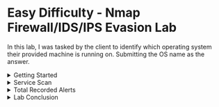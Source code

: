 # Easy Difficulty - Nmap Firewall/IDS/IPS Evasion Lab

In this lab, I was tasked by the client to identify which operating system their provided machine is running on. Submitting the OS name as the answer.  

<details>
  <summary>Getting Started</summary>
  
  ## Getting Started

  <hr>

  <img src="https://github.com/uli385899/My-Projects-Portfolio/blob/main/.assets/nmap-easy-1.png">
  To access the provided machine, I first needed to connect to the company's network via VPN. I downloaded the connection file supplied by Hack The Box and established the connection using the openvpn tool in my terminal.

  <hr>

  <img src ="https://github.com/uli385899/My-Projects-Portfolio/blob/main/.assets/nmap-easy-2.png">
  Next, I pinged the host to check if it was responsive, confirming that I was successfully connected to the network.

  <hr>

  <img src="https://github.com/uli385899/My-Projects-Portfolio/blob/main/.assets/nmap-easy-3.png">
  We are now ready to perform the first scan. With no prior information about the target, we will begin with a full, non-intrusive scan to identify open ports for further investigation.
  <p>&nbsp;</p>
  From the results, we can see that three ports are open: 22, 80, and 10001. However, we will focus only on ports 22 and 80, as they are well-recognized and commonly used. Scanning for service information on port 10001 would                 unnecessarily increase the number of intrusion alerts.

  <hr>

  <img src="https://github.com/uli385899/My-Projects-Portfolio/blob/main/.assets/nmap-easy-6.png">
  We will refer to this .php webpage, which displays the number of recorded alerts generated by our actions. So far, after pinging the host and performing the initial scan, we have triggered only 13 out of 100 alerts before being blocked    by the network's IPS.

  <hr>

</details>

<details>
<summary>Service Scan</summary>
  
  ## Service Scan

  <hr>

  <img src="https://github.com/uli385899/My-Projects-Portfolio/blob/main/.assets/nmap-easy-4.png">
  From the results of our first scan, we will now begin our service scan to identify the OS of the targeted machine.

  - **Pn**: Disables pinging of hosts.
  - **n**: Disables DNS resolution.
  - **disable-arp-ping**: Disables checking if the target's IP address corresponds with a MAC address.
  - **max-retries**: Specifies the maximum number of connection retries for each port.
  - **p**: Specifies the port(s) to be scanned.
  - **T**: Adjusts the aggressiveness of the scan (3 being normal or default).
  - **sS**: Performs a SYN scan without fully establishing the 3-way handshake.
  - **sV**: Performs a service scan.
  - **packet-trace**: Similar to a packet sniffer, this option shows the results of sent and received network packets.
  - **stats-every**: Displays scan progress at intervals by set time.
  - **host-timeout**: Stops scans at the given time.
  - **oN**: Saves scan in nmap formation. 

  <hr>

  <img src="https://github.com/uli385899/My-Projects-Portfolio/blob/main/.assets/nmap-easy-5.png">
  Given from the results of our scan, we could see here that the target macnine is running on Ubuntu.

  <hr>

</details>

<details>
<summary>Total Recorded Alerts</summary>
  
  ## Total Recorded Alerts

  <hr>

  <img src="https://github.com/uli385899/My-Projects-Portfolio/blob/main/.assets/nmap-easy-7.png">
  By the end of our scan, we managed to reduce the number of alerts to just 22. This number could have been further minimized had I avoided performing the initial ping scan or a full preliminary scan. Nonetheless, this represents less       than 25% of the maximum alert threshold our target would have permitted before terminating our efforts.

  <hr>

</details>

<details>
  <summary>Lab Conclusion</summary>
  
  ## Lab Conclusion

  <img src="https://github.com/uli385899/My-Projects-Portfolio/blob/main/.assets/nmap-easy-8.png">
  This lab provided an excellent opportunity to practice Nmap techniques while maintaining a low detection profile in an environment with active firewall, IDS, and IPS defenses. By strategically selecting scan options and prioritizing       stealth, I was able to successfully identify the operating system of the target machine while keeping intrusion alerts well below the maximum threshold.
  <p>&nbsp;</p>
  The results highlight the importance of thoughtful reconnaissance planning, such as limiting unnecessary scans and focusing only on relevant ports and services. The adjustments I made to reduce alerts demonstrate the value of iterative    learning and adaptive strategies in penetration testing.
  <p>&nbsp;</p>
  Overall, this exercise reinforced the critical balance between achieving technical objectives and minimizing detection, an essential skill for ethical hacking and cybersecurity professionals.
  
</details>
